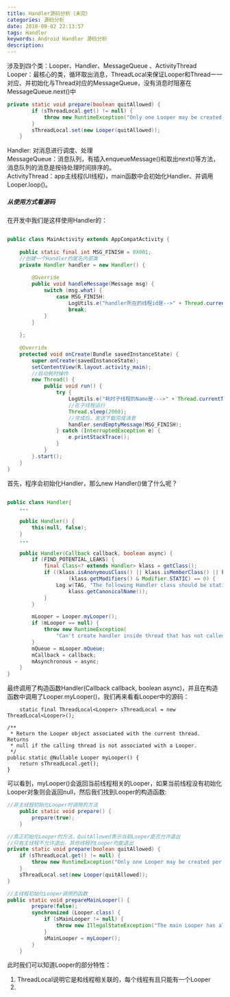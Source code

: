 ```yaml
---
title: Handler源码分析（未完）
categories: 源码分析
date: 2018-09-02 22:13:57
tags: Handler
keywords: Android Handler 源码分析
description: 
---
```

涉及到四个类：Looper、Handler、MessageQueue 、ActivityThread 
Looper：最核心的类，循环取出消息，ThreadLocal<Looper>来保证Looper和Thread一一对应、并初始化与Thread对应的MessageQueue，没有消息时阻塞在MessageQueue.next()中
```Java
private static void prepare(boolean quitAllowed) {
        if (sThreadLocal.get() != null) {
            throw new RuntimeException("Only one Looper may be created per thread");
        }
        sThreadLocal.set(new Looper(quitAllowed));
    }
```

Handler: 对消息进行调度、处理  
MessageQueue：消息队列，有插入enqueueMessage()和取出next()等方法，消息队列的消息是按待处理时间排序的。  
ActivityThread：app主线程(UI线程)，main函数中会初始化Handler、并调用Looper.loop()。

##### 从使用方式看源码  
在开发中我们是这样使用Handler的：
```java

public class MainActivity extends AppCompatActivity {  
  
    public static final int MSG_FINISH = 0X001;  
    //创建一个Handler的匿名内部类  
    private Handler handler = new Handler() {  
  
        @Override  
        public void handleMessage(Message msg) {  
            switch (msg.what) {  
                case MSG_FINISH:  
                    LogUtils.e("handler所在的线程id是-->" + Thread.currentThread().getName());  
                    break;  
            }  
        }  
  
    };  
  
    @Override  
    protected void onCreate(Bundle savedInstanceState) {  
        super.onCreate(savedInstanceState);  
        setContentView(R.layout.activity_main);  
        //启动耗时操作  
        new Thread() {  
            public void run() {  
                try {  
                    LogUtils.e("耗时子线程的Name是--->" + Thread.currentThread().getName());  
                    //在子线程运行  
                    Thread.sleep(2000);  
                    //完成后，发送下载完成消息  
                    handler.sendEmptyMessage(MSG_FINISH);  
                } catch (InterruptedException e) {  
                    e.printStackTrace();  
                }  
            }  
        }.start(); 
    }  
} 

```
首先，程序会初始化Handler，那么new Handler()做了什么呢？


```java

public class Handler{
    ...
    
    public Handler() {
        this(null, false);
    }
    ...
    
    public Handler(Callback callback, boolean async) {
        if (FIND_POTENTIAL_LEAKS) {
            final Class<? extends Handler> klass = getClass();
            if ((klass.isAnonymousClass() || klass.isMemberClass() || klass.isLocalClass()) &&
                    (klass.getModifiers() & Modifier.STATIC) == 0) {
                Log.w(TAG, "The following Handler class should be static or leaks might occur: " +
                    klass.getCanonicalName());
            }
        }

        mLooper = Looper.myLooper();
        if (mLooper == null) {
            throw new RuntimeException(
                "Can't create handler inside thread that has not called Looper.prepare()");
        }
        mQueue = mLooper.mQueue;
        mCallback = callback;
        mAsynchronous = async;
    }
}

```
最终调用了构造函数Handler(Callback callback, boolean async)，并且在构造函数中调用了Looper.myLooper()，我们再来看看Looper中的源码：
```
    static final ThreadLocal<Looper> sThreadLocal = new ThreadLocal<Looper>();

/**
 * Return the Looper object associated with the current thread.  Returns
 * null if the calling thread is not associated with a Looper.
 */
public static @Nullable Looper myLooper() {
    return sThreadLocal.get();
}

```
可以看到，myLooper()会返回当前线程相关的Looper，如果当前线程没有初始化Looper对象则会返回null，然后我们找到Looper的构造函数:

```java
//非主线程初始化Looper时调用的方法
    public static void prepare() {
        prepare(true);
    }

//真正初始化Looper的方法，QuitAllowed表示当前Looper是否允许退出
//只有主线程不允许退出，其他线程的Looper均能退出
private static void prepare(boolean quitAllowed) {
    if (sThreadLocal.get() != null) {
        throw new RuntimeException("Only one Looper may be created per thread");
    }
    sThreadLocal.set(new Looper(quitAllowed));
}

//主线程初始化Looper调用的函数
public static void prepareMainLooper() {
        prepare(false);
        synchronized (Looper.class) {
            if (sMainLooper != null) {
                throw new IllegalStateException("The main Looper has already been prepared.");
            }
            sMainLooper = myLooper();
        }
    }

```
此时我们可以知道Looper的部分特性：
1. ThreadLocal<Looper>说明它是和线程相关联的，每个线程有且只能有一个Looper
2. 
